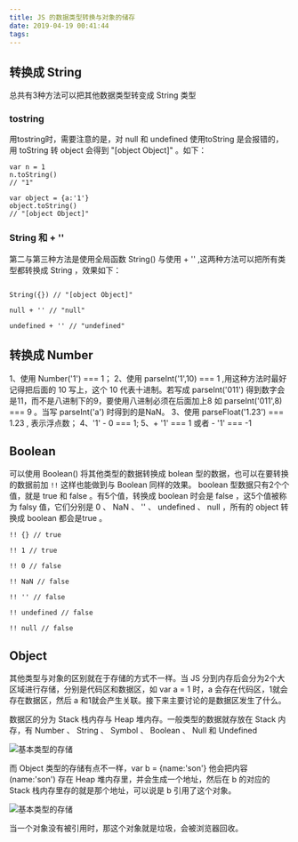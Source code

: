 ```yaml
---
title: JS 的数据类型转换与对象的储存
date: 2019-04-19 00:41:44
tags:
---
```


## 转换成 String

总共有3种方法可以把其他数据类型转变成 String 类型

### tostring
用tostring时，需要注意的是，对 null 和 undefined 使用toString 是会报错的，用 toString 转 object 会得到 "[object Object]" 。如下：

```
var n = 1
n.toString()
// "1"

var object = {a:'1'}
object.toString()
// "[object Object]"
```

### String 和 + ''
第二与第三种方法是使用全局函数 String() 与使用 + '' ,这两种方法可以把所有类型都转换成 String ，效果如下：

```

String({}) // "[object Object]"

null + '' // "null"

undefined + '' // "undefined"

```

## 转换成 Number

1、使用 Number('1') === 1；
2、使用 parseInt('1',10) === 1 ,用这种方法时最好记得把后面的 10 写上，这个 10 代表十进制。若写成 parseInt('011') 得到数字会是11，而不是八进制下的9，要使用八进制必须在后面加上8 如 parseInt('011',8) === 9 。当写 parseInt('a') 时得到的是NaN。
3、使用 parseFloat('1.23') === 1.23 , 表示浮点数；
4、'1' - 0 === 1;
5、+ '1' === 1 或者 - '1' === -1

## Boolean

可以使用 Boolean() 将其他类型的数据转换成 bolean 型的数据，也可以在要转换的数据前加 `!!` 这样也能做到与 Boolean 同样的效果。 boolean 型数据只有2个个值，就是 true 和 false 。有5个值，转换成 boolean 时会是 false ，这5个值被称为 falsy 值，它们分别是 0 、 NaN 、 '' 、 undefined 、 null ，所有的 object 转换成 boolean 都会是true 。

```
!! {} // true

!! 1 // true

!! 0 // false

!! NaN // false

!! '' // false

!! undefined // false

!! null // false
```

## Object

其他类型与对象的区别就在于存储的方式不一样。当 JS 分到内存后会分为2个大区域进行存储，分别是代码区和数据区，如 var a = 1 时，a 会存在代码区，1就会存在数据区，然后 a 和1就会产生关联。接下来主要讨论的是数据区发生了什么。

数据区的分为 Stack 栈内存与 Heap 堆内存。一般类型的数据就存放在 Stack 内存，有 Number 、 String 、 Symbol 、 Boolean 、 Null 和 Undefined 

![基本类型的存储](/C:/Users/86793/Desktop/blog/source/_posts/JS的数据类型转换/基本类型.png)

而 Object 类型的存储有点不一样，var b = {name:'son'} 他会把内容 (name:'son') 存在 Heap 堆内存里，并会生成一个地址，然后在 b 的对应的 Stack 栈内存里存的就是那个地址，可以说是 b 引用了这个对象。

![基本类型的存储](/C:/Users/86793/Desktop/blog/source/_posts/JS的数据类型转换/对象.png)

当一个对象没有被引用时，那这个对象就是垃圾，会被浏览器回收。
